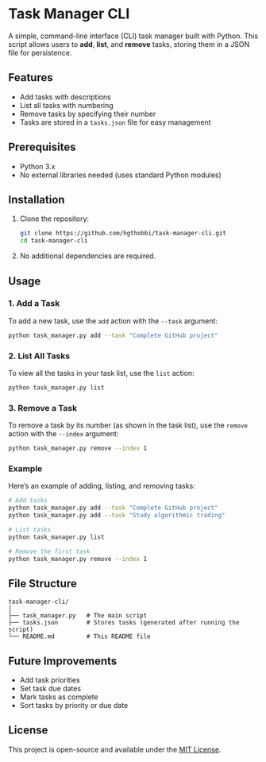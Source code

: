 # Task Manager CLI

A simple, command-line interface (CLI) task manager built with Python. This script allows users to **add**, **list**, and **remove** tasks, storing them in a JSON file for persistence.

## Features

- Add tasks with descriptions
- List all tasks with numbering
- Remove tasks by specifying their number
- Tasks are stored in a `tasks.json` file for easy management

## Prerequisites

- Python 3.x
- No external libraries needed (uses standard Python modules)

## Installation

1. Clone the repository:

   ```bash
   git clone https://github.com/hgthobbi/task-manager-cli.git
   cd task-manager-cli
   ```

2. No additional dependencies are required.

## Usage

### 1. Add a Task

To add a new task, use the `add` action with the `--task` argument:

```bash
python task_manager.py add --task "Complete GitHub project"
```

### 2. List All Tasks

To view all the tasks in your task list, use the `list` action:

```bash
python task_manager.py list
```

### 3. Remove a Task

To remove a task by its number (as shown in the task list), use the `remove` action with the `--index` argument:

```bash
python task_manager.py remove --index 1
```

### Example

Here’s an example of adding, listing, and removing tasks:

```bash
# Add tasks
python task_manager.py add --task "Complete GitHub project"
python task_manager.py add --task "Study algorithmic trading"

# List tasks
python task_manager.py list

# Remove the first task
python task_manager.py remove --index 1
```

## File Structure

```
task-manager-cli/
│
├── task_manager.py   # The main script
├── tasks.json        # Stores tasks (generated after running the script)
└── README.md         # This README file
```

## Future Improvements

- Add task priorities
- Set task due dates
- Mark tasks as complete
- Sort tasks by priority or due date

## License

This project is open-source and available under the [MIT License](LICENSE).
